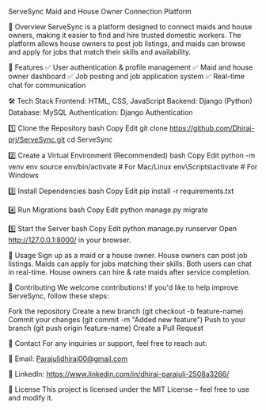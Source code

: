 ServeSync
Maid and House Owner Connection Platform

📌 Overview
ServeSync is a platform designed to connect maids and house owners, making it easier to find and hire trusted domestic workers. 
The platform allows house owners to post job listings, and maids can browse and apply for jobs that match their skills and availability.

🚀 Features
✅ User authentication & profile management
✅ Maid and house owner dashboard
✅ Job posting and job application system
✅ Real-time chat for communication


🛠️ Tech Stack
Frontend: HTML, CSS, JavaScript
Backend: Django (Python)
Database: MySQL
Authentication: Django Authentication


1️⃣ Clone the Repository
bash
Copy
Edit
git clone https://github.com/Dhiraj-prj/ServeSync.git
cd ServeSync

2️⃣ Create a Virtual Environment (Recommended)
bash
Copy
Edit
python -m venv env
source env/bin/activate  # For Mac/Linux
env\Scripts\activate     # For Windows

3️⃣ Install Dependencies
bash
Copy
Edit
pip install -r requirements.txt

4️⃣ Run Migrations
bash
Copy
Edit
python manage.py migrate

5️⃣ Start the Server
bash
Copy
Edit
python manage.py runserver
Open http://127.0.0.1:8000/ in your browser.

📝 Usage
Sign up as a maid or a house owner.
House owners can post job listings.
Maids can apply for jobs matching their skills.
Both users can chat in real-time.
House owners can hire & rate maids after service completion.

🤝 Contributing
We welcome contributions! If you'd like to help improve ServeSync, follow these steps:

Fork the repository
Create a new branch (git checkout -b feature-name)
Commit your changes (git commit -m "Added new feature")
Push to your branch (git push origin feature-name)
Create a Pull Request

📧 Contact
For any inquiries or support, feel free to reach out:

📩 Email: Parajulidhiraj00@gmail.com

🔗 LinkedIn: https://www.linkedin.com/in/dhiraj-parajuli-2508a3266/

📜 License
This project is licensed under the MIT License – feel free to use and modify it.

